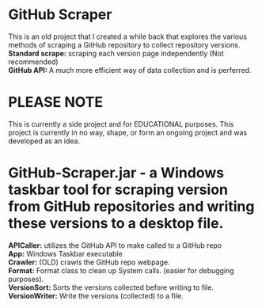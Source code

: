 # GitHub Scraper
This is an old project that I created a while back that explores the various methods of scraping a GitHub repository to collect repository versions.  
<b>Standard scrape:</b> scraping each version page independently (Not recommended)  
<b>GitHub API: </b> A much more efficient way of data collection and is perferred. 

# PLEASE NOTE
This is currently a side project and for EDUCATIONAL purposes. This project is currently in no way, shape, or form an ongoing project and was developed as an idea.


# GitHub-Scraper.jar - a Windows taskbar tool for scraping version from GitHub repositories and writing these versions to a desktop file.  

<b>APICaller:</b> utilizes the GitHub API to make called to a GitHub repo   
<b>App:</b> Windows Taskbar executable  
<b>Crawler:</b> (OLD) crawls the GitHub repo webpage.  
<b>Format:</b> Format class to clean up System calls. (easier for debugging purposes).  
<b>VersionSort:</b> Sorts the versions collected before writing to file.  
<b>VersionWriter:</b> Write the versions (collected) to a file.  
